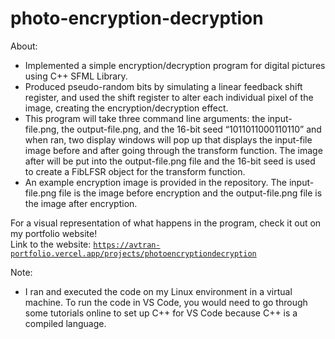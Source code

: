 # photo-encryption-decryption

About:
- Implemented a simple encryption/decryption program for digital pictures using C++ SFML Library.
- Produced pseudo-random bits by simulating a linear feedback shift register, and used the shift register to alter each individual pixel of the image, creating the encryption/decryption effect. 
- This program will take three command line arguments: the input-file.png, the output-file.png, and the 16-bit seed “1011011000110110” and when ran, two display windows will pop up that displays the input-file image before and after going through the transform function. The image after will be put into the output-file.png file and the 16-bit seed is used to create a FibLFSR object for the transform function. 
- An example encryption image is provided in the repository. The input-file.png file is the image before encryption and the output-file.png file is the image after encryption.

For a visual representation of what happens in the program, check it out on my portfolio website! <br>
Link to the website: [`https://avtran-portfolio.vercel.app/projects/photoencryptiondecryption`](https://avtran-portfolio.vercel.app/projects/photoencryptiondecryption)

Note:
- I ran and executed the code on my Linux environment in a virtual machine. To run the code in VS Code, you would need to go through some tutorials online to set up C++ for VS Code because C++ is a compiled language. 
